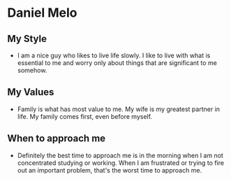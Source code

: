 # Daniel Melo

## My Style
* I am a nice guy who likes to live life slowly. I like to live with what is essential to me and worry only about things that are significant to me somehow.

## My Values
* Family is what has most value to me. My wife is my greatest partner in life. My family comes first, even before myself. 

## When to approach me
* Definitely the best time to approach me is in the morning when I am not concentrated studying or working. When I am frustrated or trying to fire out an important problem, that's the worst time to approach me.